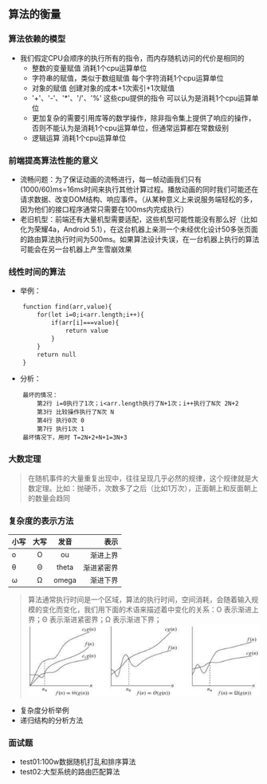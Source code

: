 ## 算法的衡量

### 算法依赖的模型
- 我们假定CPU会顺序的执行所有的指令，而内存随机访问的代价是相同的
    - 整数的变量赋值 消耗1个cpu运算单位
    - 字符串的赋值，类似于数组赋值 每个字符消耗1个cpu运算单位
    - 对象的赋值 创建对象的成本+1次索引+1次赋值
    - '+'、'-'、'*'、'/'、'%' 这些cpu提供的指令 可以认为是消耗1个cpu运算单位
    - 更加复杂的需要引用库等的数学操作，除非指令集上提供了响应的操作，否则不能认为是消耗1个cpu运算单位，但通常运算都在常数级别
    - 逻辑运算 消耗1个cpu运算单位

### 前端提高算法性能的意义
- 流畅问题：为了保证动画的流畅进行，每一帧动画我们只有(1000/60)ms=16ms时间来执行其他计算过程。播放动画的同时我们可能还在请求数据、改变DOM结构、响应事件。（从某种意义上来说服务端轻松的多，因为他们的接口程序通常只需要在100ms内完成执行）
- 老旧机型：前端还有大量机型需要适配，这些机型可能性能没有那么好（比如化为荣耀4a，Android 5.1），在这台机器上亲测一个未经优化设计50多张页面的路由算法执行时间为500ms。如果算法设计失误，在一台机器上执行的算法可能会在另一台机器上产生雪崩效果

### 线性时间的算法
- 举例：
```
    function find(arr,value){
        for(let i=0;i<arr.length;i++){
            if(arr[i]===value){
                return value
            }
        }
        return null
    }
```
- 分析：
```
    最坏的情况：
        第2行 i=0执行了1次；i<arr.length执行了N+1次；i++执行了N次 2N+2
        第3行 比较操作执行了N次 N
        第4行 执行0次 0
        第7行 执行1次 1
    最坏情况下，用时 T=2N+2+N+1=3N+3
```

### 大数定理
> 在随机事件的大量重复出现中，往往呈现几乎必然的规律，这个规律就是大数定理。比如：抛硬币，次数多了之后（比如1万次），正面朝上和反面朝上的数量会趋同

### 复杂度的表示方法
|小写|大写|发音|表示|
|:-|:-:|:-:|-:|
|o|O|ou|渐进上界|
|θ|Θ|theta|渐进紧密界|
|ω|Ω|omega|渐进下界|
> 算法通常执行时间是一个区域，算法的执行时间，空间消耗，会随着输入规模的变化而变化，我们用下面的术语来描述着中变化的关系：O 表示渐进上界；Θ 表示渐进紧密界；Ω 表示渐进下界；
![time.jpg](day01/img/timg.jpg)

- 复杂度分析举例
- 递归结构的分析方法

### 面试题
- test01:100w数据随机打乱和排序算法
- test02:大型系统的路由匹配算法